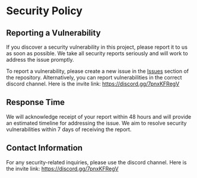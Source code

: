 # Security Policy

## Reporting a Vulnerability

If you discover a security vulnerability in this project, please report it to us as soon as possible. We take all security reports seriously and will work to address the issue promptly.

To report a vulnerability, please create a new issue in the [Issues](https://github.com/jaq316/ContainerTagRemover/issues) section of the repository. Alternatively, you can report vulnerabilities in the correct discord channel. Here is the invite link: https://discord.gg/7pnxKFRegV

## Response Time

We will acknowledge receipt of your report within 48 hours and will provide an estimated timeline for addressing the issue. We aim to resolve security vulnerabilities within 7 days of receiving the report.

## Contact Information

For any security-related inquiries, please use the discord channel. Here is the invite link: https://discord.gg/7pnxKFRegV
